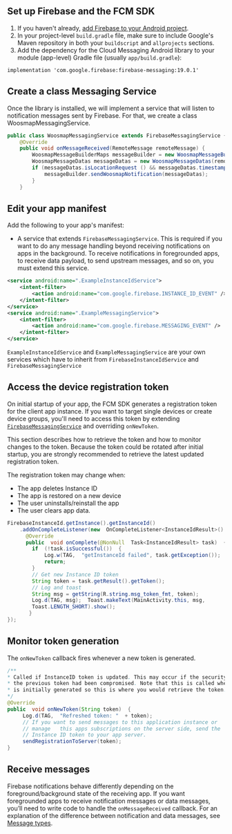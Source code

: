 ## Set up Firebase and the FCM SDK

1.  If you haven't already,  [add Firebase to your Android project](https://firebase.google.com/docs/android/setup).
2.  In your project-level  `build.gradle`  file, make sure to include Google's Maven repository in both your  `buildscript`  and  `allprojects`  sections.
3.  Add the dependency for the Cloud Messaging Android library to your module (app-level) Gradle file (usually  `app/build.gradle`):
```
implementation 'com.google.firebase:firebase-messaging:19.0.1'
 ```

## Create a class Messaging Service

Once the library is installed, we will implement a service that will listen to notification messages sent by Firebase. For that, we create a class WoosmapMessagingService.
```java
public class WoosmapMessagingService extends FirebaseMessagingService {
    @Override
    public void onMessageReceived(RemoteMessage remoteMessage) {
        WoosmapMessageBuilderMaps messageBuilder = new WoosmapMessageBuilderMaps(this, MainActivity.class);
        WoosmapMessageDatas messageDatas = new WoosmapMessageDatas(remoteMessage.getData());
        if (messageDatas.isLocationRequest () && messageDatas.timestamp != null) {
            messageBuilder.sendWoosmapNotification(messageDatas);
        }
    }
```

## Edit your app manifest

Add the following to your app's manifest:

-   A service that extends  `FirebaseMessagingService`. This is required if you want to do any message handling beyond receiving notifications on apps in the background. To receive notifications in foregrounded apps, to receive data payload, to send upstream messages, and so on, you must extend this service.
```xml
<service android:name=".ExampleInstanceIdService">
    <intent-filter>
        <action android:name="com.google.firebase.INSTANCE_ID_EVENT" />
    </intent-filter>
</service>
<service android:name=".ExampleMessagingService">
    <intent-filter>
        <action android:name="com.google.firebase.MESSAGING_EVENT" />
    </intent-filter>
</service>
 ```
 
 `ExampleInstanceIdService` and `ExampleMessagingService` are your own services which have to inherit from `FirebaseInstanceIdService` and `FirebaseMessagingService`

## Access the device registration token

On initial startup of your app, the FCM SDK generates a registration token for the client app instance. If you want to target single devices or create device groups, you'll need to access this token by extending  [`FirebaseMessagingService`](https://firebase.google.com/docs/reference/android/com/google/firebase/messaging/FirebaseMessagingService)  and overriding  `onNewToken`.

This section describes how to retrieve the token and how to monitor changes to the token. Because the token could be rotated after initial startup, you are strongly recommended to retrieve the latest updated registration token.

The registration token may change when:

-   The app deletes Instance ID
-   The app is restored on a new device
-   The user uninstalls/reinstall the app
-   The user clears app data.
 
  ```java
  FirebaseInstanceId.getInstance().getInstanceId()  
	  .addOnCompleteListener(new  OnCompleteListener<InstanceIdResult>()  {
	    @Override  
	    public  void onComplete(@NonNull  Task<InstanceIdResult> task)  {
	      if  (!task.isSuccessful())  {  
		      Log.w(TAG,  "getInstanceId failed", task.getException());  
		      return;  
		  }  
		  // Get new Instance ID token  
		  String token = task.getResult().getToken();
		  // Log and toast  
		  String msg = getString(R.string.msg_token_fmt, token);
		  Log.d(TAG, msg);  Toast.makeText(MainActivity.this, msg,  				
		  Toast.LENGTH_SHORT).show();  
		 } 
});
   ```
## Monitor token generation

The `onNewToken` callback fires whenever a new token is generated.
   ```java
 /**  
 * Called if InstanceID token is updated. This may occur if the security of  
 * the previous token had been compromised. Note that this is called when the InstanceID token  
 * is initially generated so this is where you would retrieve the token.  
 */  
@Override  
public  void onNewToken(String token)  {  
		Log.d(TAG,  "Refreshed token: "  + token);  
		// If you want to send messages to this application instance or  
		// manage 	this apps subscriptions on the server side, send the  
		// Instance ID token to your app server. 
		sendRegistrationToServer(token);  
}   
   ```

## Receive messages

Firebase notifications behave differently depending on the foreground/background state of the receiving app. If you want foregrounded apps to receive notification messages or data messages, you’ll need to write code to handle the `onMessageReceived` callback. For an explanation of the difference between notification and data messages, see [Message types](https://firebase.google.com/docs/cloud-messaging/concept-options).

